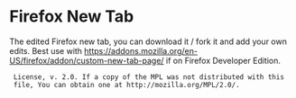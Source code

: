 # Firefox New Tab

The edited Firefox new tab, you can download it / fork it and add your own edits.
Best use with https://addons.mozilla.org/en-US/firefox/addon/custom-new-tab-page/ if on Firefox Developer Edition.


```This Source Code Form is subject to the terms of the Mozilla Public
 License, v. 2.0. If a copy of the MPL was not distributed with this
 file, You can obtain one at http://mozilla.org/MPL/2.0/.
